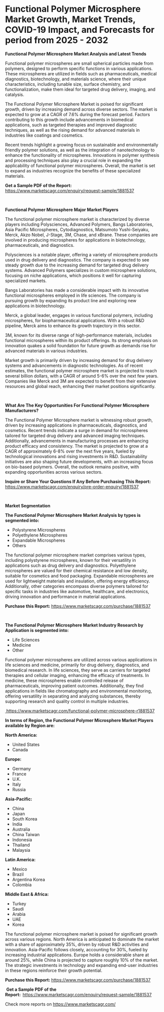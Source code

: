 <p><h1>Functional Polymer Microsphere Market Growth, Market Trends, COVID-19 Impact, and Forecasts for period from 2025 - 2032</h1></p><p><strong>Functional Polymer Microsphere Market Analysis and Latest Trends</strong></p>
<p><p>Functional polymer microspheres are small spherical particles made from polymers, designed to perform specific functions in various applications. These microspheres are utilized in fields such as pharmaceuticals, medical diagnostics, biotechnology, and materials science, where their unique characteristics, including tunable size, surface chemistry, and functionalization, make them ideal for targeted drug delivery, imaging, and catalysis.</p><p>The Functional Polymer Microsphere Market is poised for significant growth, driven by increasing demand across diverse sectors. The market is expected to grow at a CAGR of 7.6% during the forecast period. Factors contributing to this growth include advancements in biomedical applications, such as targeted therapies and improved diagnostic techniques, as well as the rising demand for advanced materials in industries like coatings and cosmetics.</p><p>Recent trends highlight a growing focus on sustainable and environmentally friendly polymer solutions, as well as the integration of nanotechnology to enhance the functionality of microspheres. Innovations in polymer synthesis and processing techniques also play a crucial role in expanding the applicability of functional polymer microspheres. Overall, the market is set to expand as industries recognize the benefits of these specialized materials.</p></p>
<p><strong>Get a Sample PDF of the Report:&nbsp;</strong> <a href="https://www.marketscagr.com/enquiry/request-sample/1881537?utm_campaign=2631&utm_medium=2&utm_source=Github&utm_content=ia&utm_term=03042025&utm_id=functional-polymer-microsphere">https://www.marketscagr.com/enquiry/request-sample/1881537</a></p>
<p>&nbsp;</p>
<p><strong>Functional Polymer Microsphere Major Market Players</strong></p>
<p><p>The functional polymer microsphere market is characterized by diverse players including Polysciences, Advanced Polymers, Bangs Laboratories, Asia Pacific Microspheres, Cytodiagnostics, Matsumoto Yushi-Seiyaku, Merck, Akzo Nobel, J-Stage, 3M, Chase, and xBrane. These companies are involved in producing microspheres for applications in biotechnology, pharmaceuticals, and diagnostics.</p><p>Polysciences is a notable player, offering a variety of microsphere products used in drug delivery and diagnostics. The company is expected to see steady growth due to the increasing demand for targeted drug delivery systems. Advanced Polymers specializes in custom microsphere solutions, focusing on niche applications, which positions it well for capturing specialized markets.</p><p>Bangs Laboratories has made a considerable impact with its innovative functional microspheres employed in life sciences. The company is pursuing growth by expanding its product line and exploring new applications in biotechnology. </p><p>Merck, a global leader, engages in various functional polymers, including microspheres, for biopharmaceutical applications. With a robust R&D pipeline, Merck aims to enhance its growth trajectory in this sector.</p><p>3M, known for its diverse range of high-performance materials, includes functional microspheres within its product offerings. Its strong emphasis on innovation quakes a solid foundation for future growth as demands rise for advanced materials in various industries.</p><p>Market growth is primarily driven by increasing demand for drug delivery systems and advancements in diagnostic technologies. As of recent estimates, the functional polymer microsphere market is projected to reach several billion dollars, with a CAGR of around 5-6% over the next few years. Companies like Merck and 3M are expected to benefit from their extensive resources and global reach, enhancing their market positions significantly.</p></p>
<p>&nbsp;</p>
<p><strong>What Are The Key Opportunities For Functional Polymer Microsphere Manufacturers?</strong></p>
<p><p>The Functional Polymer Microsphere market is witnessing robust growth, driven by increasing applications in pharmaceuticals, diagnostics, and cosmetics. Recent trends indicate a surge in demand for microspheres tailored for targeted drug delivery and advanced imaging techniques. Additionally, advancements in manufacturing processes are enhancing product efficacy and consistency. The market is projected to grow at a CAGR of approximately 6-8% over the next five years, fueled by technological innovations and rising investments in R&D. Sustainability initiatives are also shaping future developments, with an increasing focus on bio-based polymers. Overall, the outlook remains positive, with expanding opportunities across various sectors.</p></p>
<p><strong>Inquire or Share Your Questions If Any Before Purchasing This Report:</strong> <a href="https://www.marketscagr.com/enquiry/pre-order-enquiry/1881537?utm_campaign=2631&utm_medium=2&utm_source=Github&utm_content=ia&utm_term=03042025&utm_id=functional-polymer-microsphere">https://www.marketscagr.com/enquiry/pre-order-enquiry/1881537</a></p>
<p>&nbsp;</p>
<p><strong>Market Segmentation</strong></p>
<p><strong>The Functional Polymer Microsphere Market Analysis by types is segmented into:</strong></p>
<p><ul><li>Polystyrene Microspheres</li><li>Polyethylene Microspheres</li><li>Expandable Microspheres</li><li>Others</li></ul></p>
<p><p>The functional polymer microsphere market comprises various types, including polystyrene microspheres, known for their versatility in applications such as drug delivery and diagnostics. Polyethylene microspheres are valued for their chemical resistance and low density, suitable for cosmetics and food packaging. Expandable microspheres are used for lightweight materials and insulation, offering energy efficiency. Additionally, other categories encompass diverse polymers tailored for specific tasks in industries like automotive, healthcare, and electronics, driving innovation and performance in material applications.</p></p>
<p><strong>Purchase this Report:&nbsp;</strong><a href="https://www.marketscagr.com/purchase/1881537?utm_campaign=2631&utm_medium=2&utm_source=Github&utm_content=ia&utm_term=03042025&utm_id=functional-polymer-microsphere">https://www.marketscagr.com/purchase/1881537</a></p>
<p>&nbsp;</p>
<p><strong>The Functional Polymer Microsphere Market Industry Research by Application is segmented into:</strong></p>
<p><ul><li>Life Sciences</li><li>Medicine</li><li>Other</li></ul></p>
<p><p>Functional polymer microspheres are utilized across various applications in life sciences and medicine, primarily for drug delivery, diagnostics, and biomedical research. In life sciences, they serve as carriers for targeted therapies and cellular imaging, enhancing the efficacy of treatments. In medicine, these microspheres enable controlled release of pharmaceuticals, improving patient outcomes. Additionally, they find applications in fields like chromatography and environmental monitoring, offering versatility in separating and analyzing substances, thereby supporting research and quality control in multiple industries.</p></p>
<p><a href="https://www.marketscagr.com/functional-polymer-microsphere-r1881537?utm_campaign=2631&utm_medium=2&utm_source=Github&utm_content=ia&utm_term=03042025&utm_id=functional-polymer-microsphere">&nbsp;https://www.marketscagr.com/functional-polymer-microsphere-r1881537</a></p>
<p><strong>In terms of Region, the Functional Polymer Microsphere Market Players available by Region are:</strong></p>
<p>
    <p> <strong> North America: </strong>
        <ul>
            <li>United States</li>
            <li>Canada</li>
        </ul>
        </p> 
    <p> <strong> Europe: </strong>
        <ul>
            <li>Germany</li>
            <li>France</li>
            <li>U.K.</li>
            <li>Italy</li>
            <li>Russia</li>
        </ul>
        </p> 
    <p> <strong> Asia-Pacific: </strong>
        <ul>
            <li>China</li>
            <li>Japan</li>
            <li>South Korea</li>
            <li>India</li>
            <li>Australia</li>
            <li>China Taiwan</li>
            <li>Indonesia</li>
            <li>Thailand</li>
            <li>Malaysia</li>
        </ul>
        </p> 
    <p> <strong> Latin America: </strong>
        <ul>
            <li>Mexico</li>
            <li>Brazil</li>
            <li>Argentina Korea</li>
            <li>Colombia</li>
        </ul>
        </p> 
    <p> <strong> Middle East & Africa: </strong>
        <ul>
            <li>Turkey</li>
            <li>Saudi</li>
            <li>Arabia</li>
            <li>UAE</li>
            <li>Korea</li>
        </ul>
    </p>
    </p>
<p><p>The functional polymer microsphere market is poised for significant growth across various regions. North America is anticipated to dominate the market with a share of approximately 35%, driven by robust R&D activities and innovation. Asia-Pacific follows closely, accounting for 30%, fueled by increasing industrial applications. Europe holds a considerable share at around 25%, while China is projected to capture roughly 10% of the market. The strategic investments in technology and expanding end-user industries in these regions reinforce their growth potential.</p></p>
<p><strong>Purchase this Report: </strong><a href="https://www.marketscagr.com/purchase/1881537?utm_campaign=2631&utm_medium=2&utm_source=Github&utm_content=ia&utm_term=03042025&utm_id=functional-polymer-microsphere">https://www.marketscagr.com/purchase/1881537</a></p>
<p>&nbsp;<strong>Get a Sample PDF of the Report:&nbsp;&nbsp;</strong><a href="https://www.marketscagr.com/enquiry/request-sample/1881537?utm_campaign=2631&utm_medium=2&utm_source=Github&utm_content=ia&utm_term=03042025&utm_id=functional-polymer-microsphere">https://www.marketscagr.com/enquiry/request-sample/1881537</a></p>
<p><strong></strong></p>
<p>Check more reports on <a href="https://www.marketscagr.com/?utm_campaign=2631&utm_medium=2&utm_source=Github&utm_content=ia&utm_term=03042025&utm_id=functional-polymer-microsphere">https://www.marketscagr.com/</a></p>